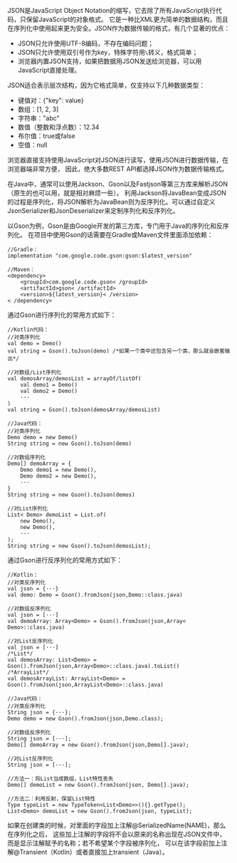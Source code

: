 JSON是JavaScript Object Notation的缩写，它去除了所有JavaScript执行代码，只保留JavaScript的对象格式。 它是一种比XML更为简单的数据结构，而且在序列化中使用起来更为安全。JSON作为数据传输的格式，有几个显著的优点：

+ JSON只允许使用UTF-8编码，不存在编码问题；
+ JSON只允许使用双引号作为key，特殊字符用`\`转义，格式简单；
+ 浏览器内置JSON支持，如果把数据用JSON发送给浏览器，可以用JavaScript直接处理。

JSON适合表示层次结构，因为它格式简单，仅支持以下几种数据类型：

+ 键值对：{"key": value}
+ 数组：[1, 2, 3]
+ 字符串："abc"
+ 数值（整数和浮点数）：12.34
+ 布尔值：true或false
+ 空值：null

浏览器直接支持使用JavaScript对JSON进行读写，使用JSON进行数据传输，在浏览器端非常方便， 因此，绝大多数REST API都选择JSON作为数据传输格式。

在Java中，通常可以使用Jackson、Gson以及Fastjson等第三方库来解析JSON（原生的也可以用，就是相对麻烦一些）。 利用Jackson将JavaBean变成JSON的过程是序列化，将JSON解析为JavaBean则为反序列化。可以通过自定义JsonSerializer和JsonDeserializer来定制序列化和反序列化。

以Gson为例，Gson是由Google开发的第三方库，专门用于Java的序列化和反序列化。 在项目中使用Gson的话需要在Gradle或Maven文件里面添加依赖：

```
//Gradle：
implementation "com.google.code.gson:gson:$latest_version"

//Maven：
<dependency>
    <groupId>com.google.code.gson< /groupId>
    <artifactId>gson< /artifactId>
    <version>${latest_version}< /version>
< /dependency>
```

通过Gson进行序列化的常用方式如下：

```
//Kotlin代码：
//对类序列化
val demo = Demo()
val string = Gson().toJson(demo) /*如果一个类中还包含另一个类，那么就会嵌套输出*/

//对数组/List序列化
val demosArray/demosList = arrayOf/listOf(
    val demo1 = Demo()
    val demo2 = Demo()
    ···
)
val string = Gson().toJson(demosArray/demosList)

//Java代码：
//对类序列化
Demo demo = new Demo()
String string = new Gson().toJson(demo)

//对数组序列化
Demo[] demoArray = {
    Demo demo1 = new Demo(),
    Demo demo2 = new Demo(),
    ···
}
String string = new Gson().toJson(demos)

//对List序列化
List< Demo> demoList = List.of(
    new Demo(),
    new Demo(),
    ···
);
String string = new Gson().toJson(demosList);
```

通过Gson进行反序列化的常用方式如下：

```
//Kotlin：
//对类反序列化
val json = {···}
val demo: Demo = Gson().fromJson(json,Demo::class.java)

//对数组反序列化
val json = [···]
val demoArray: Array<Demo> = Gson().fromJson(json,Array< Demo>::class.java)

//对List反序列化
val json = [···]
/*List*/
val demosArray: List<Demo> = Gson().fromJson(json,Array<Demo>::class.java).toList()
/*ArrayList*/
val demosArrayList: ArrayList<Demo> = Gson().fromJson(json,ArrayList<Demo>::class.java)

//Java代码：
//对类反序列化
String json = {···};
Demo demo = new Gson().fromJson(json,Demo.class);

//对数组反序列化
String json = [···];
Demo[] demoArray = new Gson().fromJson(json,Demo[].java);

//对List反序列化
String json = [···];

//方法一：将List当成数组，List特性丢失
Demo[] demoList = new Gson().fromJson(json, Demo[].java);

//方法二：利用反射，保留List特性
Type typeList = new TypeToken<List<Demo>>(){}.getType();
List<Demo> demoList = new Gson().fromJson(json, typeList);
```

如果在创建类的时候，对里面的字段加上注解@SerializedName(NAME)，那么在序列化之后， 这些加上注解的字段将不会以原来的名称出现在JSON文件中，而是显示注解赋予的名称；若不希望某个字段被序列化， 可以在该字段前加上注解@Transient（Kotlin）或者直接加上transient（Java）。